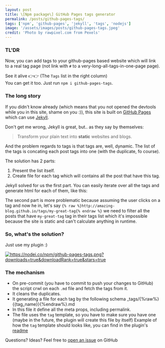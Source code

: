 ```yaml
---
layout: post
title: \[Npm package\] GitHub Pages tags generator
permalink: /posts/github-pages-tags/
tags: ['npm', 'github-pages', 'jekyll', 'tags', 'nodejs']
image: '/assets/images/posts/github-pages-tags.jpeg'
credit: 'Photo by rawpixel.com from Pexels'
---
```


### TL'DR
Now, you can add tags to your github-pages based website which will link to a real tag page (not link with `#` to a very-long-all-tags-in-one-page page).

See it alive 👉👉 (The `Tags` list in the right column)<br >
You can get it too. Just run `npm i github-pages-tags`.

### The long story
<!--more-->
If you didn't know already (which means that you not opened the devtools while you in this site, shame on you :)), this site is built on [GitHub Pages](https://pages.github.com/) which can use [Jekyll](https://jekyllrb.com/).

Don't get me wrong, Jekyll is great, but.. as they say by themselves:

> Transform your plain text into **static** websites and blogs.

And the problem regards to tags is that tags are, well, dynamic. The list of the tags is concating each post tags into one (with the duplicate, fo course).

The solution has 2 parts:

1. Present the list itself.
2. Create file for each tag which will contains all the post that have this tag.

Jekyll solved for us the first part. You can easily iterate over all the tags and generate html for each of them, like this:

<script src="https://gist.github.com/moshfeu/523eba7ab6be19b524accbbe1cf86f72.js"></script>

The second part is more problematic because assuming the user clicks on a tag and now he in, let's say `{% raw %}http://amazing-blog.github.io/tags/my-great-tag{% endraw %}` we need to filter all the posts that have `my-great-tag` tag in their tags list which it's impossible because the site is static and can't calculate anything in runtime.

### So, what's the solution?

Just use my plugin :)

<a href="https://www.npmjs.com/package/github-pages-tags" rel="nofollow"><img src="https://nodei.co/npm/github-pages-tags.png?downloads=true&amp;downloadRank=true&amp;stars=true" alt="https://nodei.co/npm/github-pages-tags.png?downloads=true&amp;downloadRank=true&amp;stars=true"></a>

### The mechanism

- On pre-commit (you have to commit to push your changes to GitHub) the script crwl on each `.md` file and fetch the tags from it.
- It cleans the duplicates.
- It generating a file for each tag by the following schema _tags/{%raw%}{{tag_name}}{%endraw%}.md
- In this file it define all the meta props, including permalink.
- The file uses the `tag` template, so you have to make sure you have one (maybe in the future, the plugin will create this file by itself)
Example of how the `tag` template should looks like, you can find in the plugin's [readme](https://github.com/moshfeu/github-pages-tags/blob/master/README.md?utm_source=blog&utm_campaign=general#step-2)

Questions? Ideas? Feel free to [open an issue](https://github.com/moshfeu/github-pages-tags/issues/new) on GitHub